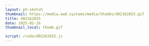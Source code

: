 ```yaml
---
layout: p5-sketch
thumbnail: https://media.awd.systems/media/thumbs/d02162025.gif
title: d02162025
date: 2025-02-16
thumbnail_local: thumb.gif

script: /code/d02162025.js
---
```

